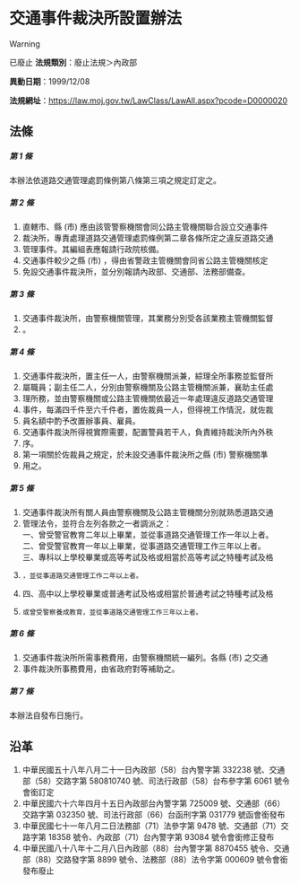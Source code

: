 # 交通事件裁決所設置辦法


> [!WARNING]
> 已廢止
**法規類別**：廢止法規＞內政部

**異動日期**：1999/12/08  

**法規網址**：https://law.moj.gov.tw/LawClass/LawAll.aspx?pcode=D0000020



## 法條
##### 第 1 條
本辦法依道路交通管理處罰條例第八條第三項之規定訂定之。

##### 第 2 條
1. 直轄市、縣 (市) 應由該管警察機關會同公路主管機關聯合設立交通事件
1. 裁決所，專責處理道路交通管理處罰條例第二章各條所定之違反道路交通
1. 管理事件。其編組表應報請行政院核備。
1. 交通事件較少之縣 (市) ，得由省警政主管機關會同省公路主管機關核定
1. 免設交通事件裁決所，並分別報請內政部、交通部、法務部備查。

##### 第 3 條
1. 交通事件裁決所，由警察機關管理，其業務分別受各該業務主管機關監督
1. 。

##### 第 4 條
1. 交通事件裁決所，置主任一人，由警察機關派兼，綜理全所事務並監督所
1. 屬職員；副主任二人，分別由警察機關及公路主管機關派兼，襄助主任處
1. 理所務，並由警察機關或公路主管機關依最近一年處理違反道路交通管理
1. 事件，每滿四千件至六千件者，置佐裁員一人，但得視工作情況，就佐裁
1. 員名額中酌予改置辦事員、雇員。
1. 交通事件裁決所得視實際需要，配置警員若干人，負責維持裁決所內外秩
1. 序。
1. 第一項關於佐裁員之規定，於未設交通事件裁決所之縣 (市) 警察機關準
1. 用之。

##### 第 5 條
1. 交通事件裁決所有關人員由警察機關及公路主管機關分別就熟悉道路交通
1. 管理法令，並符合左列各款之一者調派之：  
一、曾受警官教育二年以上畢業，並從事道路交通管理工作一年以上者。  
二、曾受警官教育一年以上畢業，從事道路交通管理工作三年以上者。  
三、專科以上學校畢業或高等考試及格或相當於高等考試之特種考試及格
1.     ，並從事道路交通管理工作二年以上者。
1. 四、高中以上學校畢業或普通考試及格或相當於普通考試之特種考試及格
1.     或曾受警察養成教育，並從事道路交通管理工作三年以上者。

##### 第 6 條
1. 交通事件裁決所所需事務費用，由警察機關統一編列。各縣 (市) 之交通
1. 事件裁決所事務費用，由省政府對等補助之。

##### 第 7 條
本辦法自發布日施行。

## 沿革
1. 中華民國五十八年八月二十一日內政部（58）台內警字第 332238 號、交通部（58）交路字第 580810740  號、司法行政部（58）台布參字第 6061 號令會銜訂定
1. 中華民國六十六年四月十五日內政部台內警字第 725009 號、交通部（66）交路字第 032350 號、司法行政部（66）台函刑字第 031779 號函會銜發布
1. 中華民國七十一年八月二日法務部（71）法參字第 9478 號、交通部（71）交路字第 18358 號令、內政部（71）台內警字第 93084 號令會銜修正發布
1. 中華民國八十八年十二月八日內政部（88）台內警字第 8870455  號令、交通部（88）交路發字第 8899 號令、法務部（88）法令字第 000609 號令會銜發布廢止
